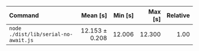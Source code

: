 | Command | Mean [s] | Min [s] | Max [s] | Relative |
|:---|---:|---:|---:|---:|
| `node ./dist/lib/serial-no-await.js` | 12.153 ± 0.208 | 12.006 | 12.300 | 1.00 |
